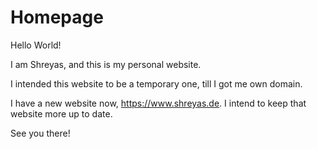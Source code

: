 # Homepage
Hello World!

I am Shreyas, and this is my personal website.

I intended this website to be a temporary one, till I got me own domain.

I have a new website now, https://www.shreyas.de. I intend to keep that website more up to date.

See you there!

